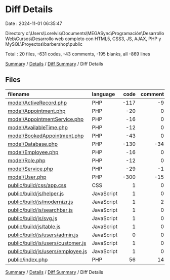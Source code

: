 # Diff Details

Date : 2024-11-01 06:35:47

Directory c:\\Users\\Lorelvis\\Documents\\MEGASync\\Programación\\Desarrollo Web\\Cursos\\Desarrollo web completo con HTML5, CSS3, JS, AJAX, PHP y MySQL\\Proyectos\\barbershop\\public

Total : 20 files,  -631 codes, -43 comments, -195 blanks, all -869 lines

[Summary](results.md) / [Details](details.md) / [Diff Summary](diff.md) / Diff Details

## Files
| filename | language | code | comment | blank | total |
| :--- | :--- | ---: | ---: | ---: | ---: |
| [model/ActiveRecord.php](/model/ActiveRecord.php) | PHP | -117 | -9 | -43 | -169 |
| [model/Appointment.php](/model/Appointment.php) | PHP | -20 | 0 | -3 | -23 |
| [model/AppointmentService.php](/model/AppointmentService.php) | PHP | -16 | 0 | -3 | -19 |
| [model/AvailableTime.php](/model/AvailableTime.php) | PHP | -12 | 0 | -3 | -15 |
| [model/BookedAppointment.php](/model/BookedAppointment.php) | PHP | -43 | 0 | -4 | -47 |
| [model/Database.php](/model/Database.php) | PHP | -130 | -34 | -62 | -226 |
| [model/Employee.php](/model/Employee.php) | PHP | -16 | 0 | -3 | -19 |
| [model/Role.php](/model/Role.php) | PHP | -12 | 0 | -3 | -15 |
| [model/Service.php](/model/Service.php) | PHP | -29 | -1 | -8 | -38 |
| [model/User.php](/model/User.php) | PHP | -300 | -15 | -96 | -411 |
| [public/build/css/app.css](/public/build/css/app.css) | CSS | 1 | 0 | 1 | 2 |
| [public/build/js/helper.js](/public/build/js/helper.js) | JavaScript | 1 | 0 | 0 | 1 |
| [public/build/js/modernizr.js](/public/build/js/modernizr.js) | JavaScript | 1 | 2 | 0 | 3 |
| [public/build/js/searchbar.js](/public/build/js/searchbar.js) | JavaScript | 1 | 0 | 0 | 1 |
| [public/build/js/svg.js](/public/build/js/svg.js) | JavaScript | 1 | 0 | 0 | 1 |
| [public/build/js/table.js](/public/build/js/table.js) | JavaScript | 1 | 0 | 0 | 1 |
| [public/build/js/users/admin.js](/public/build/js/users/admin.js) | JavaScript | 0 | 0 | 1 | 1 |
| [public/build/js/users/customer.js](/public/build/js/users/customer.js) | JavaScript | 1 | 0 | 0 | 1 |
| [public/build/js/users/employee.js](/public/build/js/users/employee.js) | JavaScript | 1 | 0 | 0 | 1 |
| [public/index.php](/public/index.php) | PHP | 56 | 14 | 31 | 101 |

[Summary](results.md) / [Details](details.md) / [Diff Summary](diff.md) / Diff Details